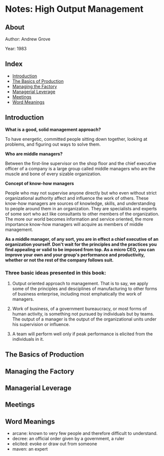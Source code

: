 # Notes: High Output Management

## About

Author: Andrew Grove

Year: 1983

## Index
- [Introduction](#introduction)
- [The Basics of Production](#the-basics-of-production)
- [Managing the Factory](#managing-the-factory)
- [Managerial Leverage](#managerial-leverage)
- [Meetings](#meetings)
- [Word Meanings](#word-meanings)

## Introduction

**What is a good, solid management approach?**

To have energetic, committed people sitting down together, looking at problems, and figuring out ways to solve them.

**Who are middle managers?**

Between the first-line supervisor on the shop floor and the chief executive officer of a company is a large group called middle managers who are the muscle and bone of every sizable organization.

**Concept of know-how managers**

People who may not supervise anyone directly but who even without strict organizational authority affect and influence the work of others. These know-how managers are sources of knowledge, skills, and understanding to people around them in an organization. They are specialists and experts of some sort who act like consultants to other members of the organization. The more our world becomes information and service oriented, the more importance know-how managers will acquire as members of middle management.

**As a middle manager, of any sort, you are in effect a chief executive of an organization yourself. Don't wait for the principles and the practices you find appealing or valid to be imposed from top. As a micro CEO, you can improve your own and your group's performance and productivity, whether or not the rest of the company follows suit.**

### Three basic ideas presented in this book:

1. Output oriented approach to management. That is to say, we apply some of the principles and desciplines of manufacturing to other forms of business enterprise, including most emphatically the work of managers.

2. Work of business, of a government bureaucracy, or most forms of human activity, is something not pursued by individuals but by teams. The output of a manager is the output of the organizational units under his supervision or influence.

3. A team will perform well only if peak performance is elicited from the individuals in it.

## The Basics of Production

## Managing the Factory

## Managerial Leverage

## Meetings

## Word Meanings

- arcane: known to very few people and therefore difficult to understand.
- decree: an official order given by a government, a ruler
- elicited: evoke or draw out from someone
- maven: an expert
